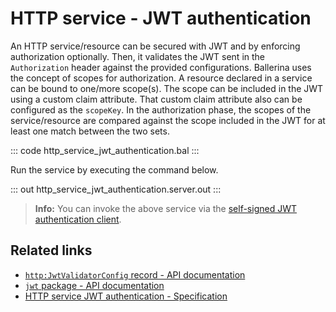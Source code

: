 # HTTP service - JWT authentication

An HTTP service/resource can be secured with JWT and by enforcing authorization optionally. Then, it validates the JWT sent in the `Authorization` header against the provided configurations. Ballerina uses the concept of scopes for authorization. A resource declared in a service can be bound to one/more scope(s). The scope can be included in the JWT using a custom claim attribute. That custom claim attribute also can be configured as the `scopeKey`. In the authorization phase, the scopes of the service/resource are compared against the scope included in the JWT for at least one match between the two sets.

::: code http_service_jwt_authentication.bal :::

Run the service by executing the command below.

::: out http_service_jwt_authentication.server.out :::

>**Info:** You can invoke the above service via the [self-signed JWT authentication client](/learn/by-example/http-client-self-signed-jwt-authentication).

## Related links
- [`http:JwtValidatorConfig` record - API documentation](https://lib.ballerina.io/ballerina/http/latest/records/JwtValidatorConfig)
- [`jwt` package - API documentation](https://lib.ballerina.io/ballerina/jwt/latest/)
- [HTTP service JWT authentication - Specification](/spec/http/#9113-listener---jwt-auth)
